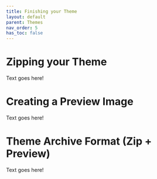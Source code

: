 ```yaml
---
title: Finishing your Theme
layout: default
parent: Themes
nav_order: 5
has_toc: false
---
```


# Zipping your Theme 
Text goes here!

# Creating a Preview Image 
Text goes here!

# Theme Archive Format (Zip + Preview)
Text goes here!

